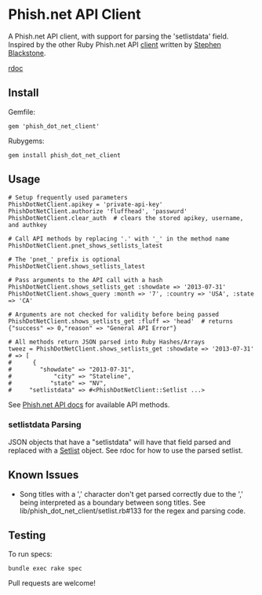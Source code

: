 # Phish.net API Client

A Phish.net API client, with support for parsing the 'setlistdata' field. Inspired by the other Ruby Phish.net API [client](http://api.phish.net/wrappers/ruby.php) written by [Stephen Blackstone](http://phish.net/user/steveb3210).

[rdoc](http://rubydoc.info/github/alexebird/phish_dot_net_client/master/frames/file/README.md)


## Install

Gemfile:

    gem 'phish_dot_net_client'

Rubygems:

    gem install phish_dot_net_client


## Usage

    # Setup frequently used parameters
    PhishDotNetClient.apikey = 'private-api-key'
    PhishDotNetClient.authorize 'fluffhead', 'passwurd'
    PhishDotNetClient.clear_auth  # clears the stored apikey, username, and authkey

    # Call API methods by replacing '.' with '_' in the method name
    PhishDotNetClient.pnet_shows_setlists_latest

    # The 'pnet_' prefix is optional
    PhishDotNetClient.shows_setlists_latest

    # Pass arguments to the API call with a hash
    PhishDotNetClient.shows_setlists_get :showdate => '2013-07-31'
    PhishDotNetClient.shows_query :month => '7', :country => 'USA', :state => 'CA'

    # Arguments are not checked for validity before being passed
    PhishDotNetClient.shows_setlists_get :fluff => 'head'  # returns {"success" => 0,"reason" => "General API Error"}

    # All methods return JSON parsed into Ruby Hashes/Arrays
    tweez = PhishDotNetClient.shows_setlists_get :showdate => '2013-07-31'
    # => [
    #      {
    #        "showdate" => "2013-07-31",
    #            "city" => "Stateline",
    #           "state" => "NV",
    #     "setlistdata" => #<PhishDotNetClient::Setlist ...>

See [Phish.net API docs](http://api.phish.net/docu/) for available API methods.


### setlistdata Parsing

JSON objects that have a "setlistdata" will have that field parsed and replaced with
a [Setlist](http://rubydoc.info/github/alexebird/phish_dot_net_client/master/PhishDotNetClient/Setlist) object. See rdoc for how to use the parsed setlist.


## Known Issues

- Song titles with a ',' character don't get parsed correctly due to the ',' being interpreted as a boundary between song titles. See lib/phish_dot_net_client/setlist.rb#133 for the regex and parsing code.



## Testing

To run specs:

    bundle exec rake spec

Pull requests are welcome!

